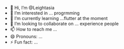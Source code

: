 - 👋 Hi, I’m @Leightasia
- 👀 I’m interested in ... progrmming
- 🌱 I’m currently learning ...flutter at the moment
- 💞️ I’m looking to collaborate on ... experience people
- 📫 How to reach me ...
- 😄 Pronouns: ...
- ⚡ Fun fact: ...

<!---
Leightasia/Leightasia is a ✨ special ✨ repository because its `README.md` (this file) appears on your GitHub profile.
You can click the Preview link to take a look at your changes.
--->
